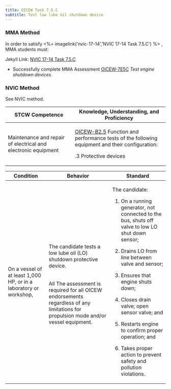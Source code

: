 ```yaml
---
title: OICEW Task 7.5.C 
subtitle: Test low lube oil shutdown device
---
```



### MMA Method

In order to satisfy <%= imagelink('nvic-17-14','NVIC 17-14  Task  7.5.C') %> , MMA students must:

Jekyll Link: [NVIC 17-14  Task  7.5.C](/stcw23/assets/images/nvic-17-14.pdf)

* Successfully complete MMA Assessment  [OICEW-7E5C](OICEW-7E5C) *Test engine shutdown devices*


### NVIC Method

<a onclick="togglevisibility('nvic_methods')" >See NVIC method.</a>

<div id='nvic_methods' class='hide'>

<table>
<thead>
<tr>
<th class='forty'> STCW Competence </th>
<th class='sixty'> Knowledge, Understanding, and Proficiency </th>
</tr>
</thead>




<tbody>
<tr><td markdown='1'>

Maintenance and repair of electrical and electronic equipment

</td><td markdown='1'>

[OICEW-B2.5](../../tables/31.html#OICEW-B2.5) Function and performance tests of the following equipment and their configuration: 

.3 Protective devices

</td></tr>


</tbody>
</table>


<table>
<thead>
<tr><th class='twenty'>  Condition </th><th class='twenty'> Behavior </th><th  class='sixty'>Standard </th></tr>
</thead>
<tbody >



<tr><td markdown='1'>

On a vessel of at least 1,000 HP, or in a laboratory or workshop,

</td><td markdown='1'>

The candidate tests a low lube oil (LO) shutdown protective device.

<br>

<div class="tooltip">All
<span class="tooltiptext">
The assessment is required for all OICEW endorsements regardless of any limitations for propulsion mode and/or vessel equipment.
</span>
</div>


</td><td markdown='1'>

The candidate:

1. On a running generator, not connected to the bus, shuts off valve to low LO shut down sensor;

2. Drains LO from line between valve and sensor;

3. Ensures that engine shuts down;

4. Closes drain valve; open sensor valve; and

5. Restarts engine to confirm proper operation; and

6. Takes proper action to prevent safety and pollution violations.

</td></tr>
</tbody>
</table>
</div>
